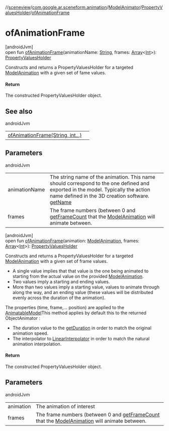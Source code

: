 //[sceneview](../../../../index.md)/[com.google.ar.sceneform.animation](../../index.md)/[ModelAnimator](../index.md)/[PropertyValuesHolder](index.md)/[ofAnimationFrame](of-animation-frame.md)

# ofAnimationFrame

[androidJvm]\
open fun [ofAnimationFrame](of-animation-frame.md)(animationName: [String](https://developer.android.com/reference/kotlin/java/lang/String.html), frames: [Array](https://kotlinlang.org/api/latest/jvm/stdlib/kotlin/-array/index.html)&lt;[Int](https://kotlinlang.org/api/latest/jvm/stdlib/kotlin/-int/index.html)&gt;): [PropertyValuesHolder](https://developer.android.com/reference/kotlin/android/animation/PropertyValuesHolder.html)

Constructs and returns a PropertyValuesHolder for a targeted [ModelAnimation](../../-model-animation/index.md) with a given set of fame values.

#### Return

The constructed PropertyValuesHolder object.

## See also

androidJvm

| | |
|---|---|
| [ofAnimationFrame(String, int...)](of-animation-frame.md) |  |

## Parameters

androidJvm

| | |
|---|---|
| animationName | The string name of the animation. This name should correspond to the one defined and exported in the model. Typically the action name defined in the 3D creation software. [getName](../../../../../sceneview/com.google.ar.sceneform.animation/-model-animation/get-name.md) |
| frames | The frame numbers (between 0 and [getFrameCount](../../-model-animation/get-frame-count.md) that the [ModelAnimation](../../-model-animation/index.md) will animate between. |

[androidJvm]\
open fun [ofAnimationFrame](of-animation-frame.md)(animation: [ModelAnimation](../../-model-animation/index.md), frames: [Array](https://kotlinlang.org/api/latest/jvm/stdlib/kotlin/-array/index.html)&lt;[Int](https://kotlinlang.org/api/latest/jvm/stdlib/kotlin/-int/index.html)&gt;): [PropertyValuesHolder](https://developer.android.com/reference/kotlin/android/animation/PropertyValuesHolder.html)

Constructs and returns a PropertyValuesHolder for a targeted [ModelAnimation](../../-model-animation/index.md) with a given set of frame values. 

- A single value implies that that value is the one being animated to starting from the actual value on the provided [ModelAnimation](../../-model-animation/index.md).
- Two values imply a starting and ending values.
- More than two values imply a starting value, values to animate through along the way, and an ending value (these values will be distributed evenly across the duration of the animation).

 The properties (time, frame,... position) are applied to the [AnimatableModel](../../-animatable-model/index.md)This method applies by default this to the returned ObjectAnimator : 

- The duration value to the [getDuration](../../../../../sceneview/com.google.ar.sceneform.animation/-model-animation/get-duration.md) in order to match the original animation speed.
- The interpolator to [LinearInterpolator](https://developer.android.com/reference/kotlin/android/view/animation/LinearInterpolator.html) in order to match the natural animation interpolation.

#### Return

The constructed PropertyValuesHolder object.

## Parameters

androidJvm

| | |
|---|---|
| animation | The animation of interest |
| frames | The frame numbers (between 0 and [getFrameCount](../../-model-animation/get-frame-count.md) that the [ModelAnimation](../../-model-animation/index.md) will animate between. |
